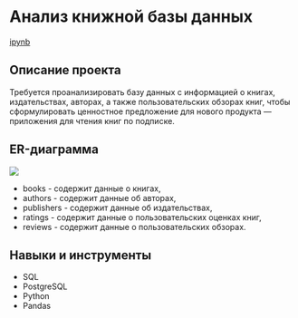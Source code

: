 # Анализ книжной базы данных #

[ipynb]( "ipynb")
## Описание проекта
Требуется проанализировать базу данных c информацией о книгах, издательствах, авторах, а также пользовательских обзорах книг, чтобы сформулировать ценностное предложение для нового продукта — приложения для чтения книг по подписке.

## ER-диаграмма
![](https://pictures.s3.yandex.net/resources/scheme_1589269096.png)
* books - содержит данные о книгах,
* authors - содержит данные об авторах,
* publishers - содержит данные об издательствах,
* ratings - содержит данные о пользовательских оценках книг, 
* reviews - содержит данные о пользовательских обзорах. 

## Навыки и инструменты
* SQL
* PostgreSQL
* Python
* Pandas
